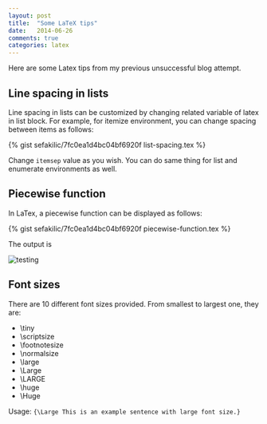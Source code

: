 ```yaml
---
layout: post
title:  "Some LaTeX tips"
date:   2014-06-26
comments: true
categories: latex
---
```


Here are some Latex tips from my previous unsuccessful blog attempt.

## Line spacing in lists

Line spacing in lists can be customized by changing related variable of latex in
list block. For example, for itemize environment, you can change spacing between
items as follows:

{% gist sefakilic/7fc0ea1d4bc04bf6920f list-spacing.tex %}

Change `itemsep` value as you wish. You can do same thing for list and enumerate
environments as well.

## Piecewise function

In LaTex, a piecewise function can be displayed as follows:

{% gist sefakilic/7fc0ea1d4bc04bf6920f piecewise-function.tex %}

The output is

![testing]({{site.url}}/assets/piecewise.png)

## Font sizes

There are 10 different font sizes provided. From smallest to largest one, they
are:

- \tiny
- \scriptsize
- \footnotesize
- \normalsize
- \large
- \Large
- \LARGE
- \huge
- \Huge

Usage: `{\Large This is an example sentence with large font size.}`



